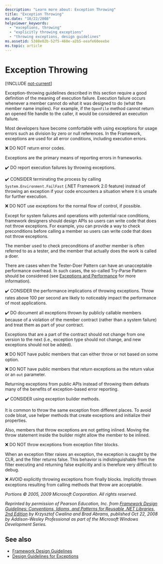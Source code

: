 ```yaml
---
description: "Learn more about: Exception Throwing"
title: "Exception Throwing"
ms.date: "10/22/2008"
helpviewer_keywords:
  - "exceptions, throwing"
  - "explicitly throwing exceptions"
  - "throwing exceptions, design guidelines"
ms.assetid: 5388e02b-52f5-460e-a2b5-eeafe60eeebe
ms.topic: article
---
```

# Exception Throwing

[!INCLUDE [not-current](includes/not-current.md)]

Exception-throwing guidelines described in this section require a good definition of the meaning of execution failure. Execution failure occurs whenever a member cannot do what it was designed to do (what the member name implies). For example, if the `OpenFile` method cannot return an opened file handle to the caller, it would be considered an execution failure.

 Most developers have become comfortable with using exceptions for usage errors such as division by zero or null references. In the Framework, exceptions are used for all error conditions, including execution errors.

 ❌ DO NOT return error codes.

 Exceptions are the primary means of reporting errors in frameworks.

 ✔️ DO report execution failures by throwing exceptions.

 ✔️ CONSIDER terminating the process by calling `System.Environment.FailFast` (.NET Framework 2.0 feature) instead of throwing an exception if your code encounters a situation where it is unsafe for further execution.

 ❌ DO NOT use exceptions for the normal flow of control, if possible.

 Except for system failures and operations with potential race conditions, framework designers should design APIs so users can write code that does not throw exceptions. For example, you can provide a way to check preconditions before calling a member so users can write code that does not throw exceptions.

 The member used to check preconditions of another member is often referred to as a tester, and the member that actually does the work is called a doer.

 There are cases when the Tester-Doer Pattern can have an unacceptable performance overhead. In such cases, the so-called Try-Parse Pattern should be considered (see [Exceptions and Performance](exceptions-and-performance.md) for more information).

 ✔️ CONSIDER the performance implications of throwing exceptions. Throw rates above 100 per second are likely to noticeably impact the performance of most applications.

 ✔️ DO document all exceptions thrown by publicly callable members because of a violation of the member contract (rather than a system failure) and treat them as part of your contract.

 Exceptions that are a part of the contract should not change from one version to the next (i.e., exception type should not change, and new exceptions should not be added).

 ❌ DO NOT have public members that can either throw or not based on some option.

 ❌ DO NOT have public members that return exceptions as the return value or an `out` parameter.

 Returning exceptions from public APIs instead of throwing them defeats many of the benefits of exception-based error reporting.

 ✔️ CONSIDER using exception builder methods.

 It is common to throw the same exception from different places. To avoid code bloat, use helper methods that create exceptions and initialize their properties.

 Also, members that throw exceptions are not getting inlined. Moving the throw statement inside the builder might allow the member to be inlined.

 ❌ DO NOT throw exceptions from exception filter blocks.

 When an exception filter raises an exception, the exception is caught by the CLR, and the filter returns false. This behavior is indistinguishable from the filter executing and returning false explicitly and is therefore very difficult to debug.

 ❌ AVOID explicitly throwing exceptions from finally blocks. Implicitly thrown exceptions resulting from calling methods that throw are acceptable.

 *Portions © 2005, 2009 Microsoft Corporation. All rights reserved.*

 *Reprinted by permission of Pearson Education, Inc. from [Framework Design Guidelines: Conventions, Idioms, and Patterns for Reusable .NET Libraries, 2nd Edition](https://www.informit.com/store/framework-design-guidelines-conventions-idioms-and-9780321545619) by Krzysztof Cwalina and Brad Abrams, published Oct 22, 2008 by Addison-Wesley Professional as part of the Microsoft Windows Development Series.*

## See also

- [Framework Design Guidelines](index.md)
- [Design Guidelines for Exceptions](exceptions.md)
